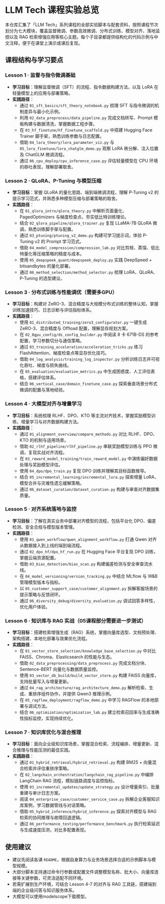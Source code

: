 # LLM Tech 课程实验总览

本仓库汇集了「LLM Tech」系列课程的全部实验脚本与配套资料，按照课程节次划分为七大模块，覆盖监督微调、参数高效微调、分布式训练、模型对齐、落地监控以及 RAG 检索增强应用等核心主题。每个子目录都提供结构化的代码示例与中文注释，便于在课堂上演示或课后复现。

## 课程结构与学习要点

### Lesson 1 · 监督与指令微调基础
- **学习目标**：理解监督微调（SFT）的流程、指令数据构建方法，以及 LoRA 在轻量模型上的应用与部署策略。
- **实践路径**：
  - 通过 `01_sft_basics/sft_theory_notebook.py` 梳理 SFT 与指令微调的机制差异与最小化示例。
  - 利用 `02_data_preprocess/data_pipeline.py` 完成文档转写、Prompt 模板构建与数据清洗，掌握数据工程步骤。
  - 在 `03_hf_finetune/hf_finetune_scaffold.py` 中搭建 Hugging Face Trainer 脚手架，熟悉训练参数与日志配置。
  - 借助 `04_lora_theory/lora_parameter_viz.py` 与 `05_lora_finetune/lora_chatglm_demo.py` 观察 LoRA 秩分解、注入位置及 ChatGLM 微调流程。
  - 通过 `06_cpu_deploy/cpu_inference_case.py` 评估轻量模型在 CPU 环境的吞吐表现，理解部署取舍。

### Lesson 2 · QLoRA、P-Tuning 与模型压缩
- **学习目标**：掌握 QLoRA 的量化思路、端到端微调流程，理解 P-Tuning v2 的提示学习范式，并熟悉多种模型压缩与部署策略的取舍。
- **实践路径**：
  - 在 `01_qlora_intro/qlora_theory.py` 中解析页面量化、PagedOptimizers 与梯度检查点，夯实低比特训练理论。
  - 结合 `02_qlora_pipeline/qlora_trainer.py` 复现 LLaMA-7B QLoRA 微调，熟悉训练脚手架与配置。
  - 通过 `03_ptuning/ptuning_v2_demo.py` 构建可学习提示词，体验 P-Tuning v2 的 Prompt 学习范式。
  - 借助 `04_model_compression/compression_lab.py` 对比剪枝、蒸馏、低比特量化等压缩策略的精度与成本。
  - 使用 `05_deepspeek_quant/deepspeek_deploy.py` 实践 DeepSpeed + bitsandbytes 的量化部署。
  - 通过 `06_method_selection/method_selector.py` 梳理 LoRA、QLoRA、P-Tuning 的选型建议。

### Lesson 3 · 分布式训练与性能调优（需要多GPU）
- **学习目标**：构建对 ZeRO-3、混合精度与大规模分布式训练的整体认知，掌握训练加速技巧、日志诊断与评估指标体系。
- **实践路径**：
  - 使用 `01_distributed_training/zero3_configurator.py` 一键生成 ZeRO-3、混合精度与 Offload 配置，理解显存规划方案。
  - 在 `02_8gpu_config/ds_config_builder.py` 中阅读 8 卡 671B-DS 的参考配置，学习参数切分与通信策略。
  - 通过 `03_training_acceleration/acceleration_tricks.py` 练习 FlashAttention、梯度检查点等显存优化技巧。
  - 借助 `04_log_analysis/training_log_inspector.py` 分析训练日志并可视化吞吐、梯度与损失曲线。
  - 在 `05_evaluation/evaluation_metrics.py` 中生成困惑度、人工评估表格，搭建评估体系。
  - 结合 `06_vertical_case/domain_finetune_case.py` 探索垂直场景分布式微调的配置与落地经验。

### Lesson 4 · 大模型对齐与增量学习
- **学习目标**：系统梳理 RLHF、DPO、KTO 等主流对齐技术，掌握奖励模型训练、增量学习与对齐数据构建方法。
- **实践路径**：
  - 通过 `01_alignment_overview/compare_methods.py` 对比 RLHF、DPO、KTO 的机制与适用场景。
  - 借助 `02_rlhf_pipeline/rlhf_pipeline.py` 串联奖励模型训练与 PPO 微调，复现实战对齐流程。
  - 在 `03_reward_model_training/train_reward_model.py` 中演练偏好数据处理与奖励模型评估。
  - 使用 `04_dpo/dpo_train.py` 复现 DPO 训练并理解其目标函数推导。
  - 结合 `05_incremental_learning/incremental_lora.py` 探索增量 LoRA、模型合并与灾难性遗忘缓解策略。
  - 通过 `06_dataset_curation/dataset_curation.py` 构建与审查对齐数据集质量。

### Lesson 5 · 对齐系统落地与监控
- **学习目标**：了解在真实业务中部署对齐模型的流程，包括平台化 DPO、偏差检测、安全合规与模型版本管理。
- **实践路径**：
  - 使用 `01_qwen_workflow/qwen_alignment_workflow.py` 打通 Qwen 对齐从数据接入到上线的端到端流程。
  - 通过 `02_dpo_hf/dpo_hf_run.py` 在 Hugging Face 平台复现 DPO 训练，掌握云端资源配置。
  - 借助 `03_bias_detection/bias_scan.py` 构建偏差检测与安全审查流水线。
  - 在 `04_model_versioning/version_tracking.py` 中结合 MLflow 与 W&B 管理模型版本与指标。
  - 以 `05_customer_support_case/customer_alignment.py` 拆解客服场景的提示策略与反馈闭环。
  - 通过 `06_diversity_debug/diversity_evaluation.py` 调试回答多样性，优化用户体验。

### Lesson 6 · 知识库与 RAG 实战（05课程部分需要进一步测试）
- **学习目标**：搭建检索增强生成（RAG）系统，掌握向量库选型、文档预处理、架构搭建、本地化部署与效果优化流程。
- **实践路径**：
  - 在 `01_vector_store_selection/knowledge_base_selection.py` 中对比 FAISS、Chroma、Elasticsearch 的性能与生态。
  - 借助 `02_data_preprocessing/data_preprocess.py` 完成文档分块、Sentence-BERT 向量化与数据质量监控。
  - 使用 `03_vector_db_build/build_vector_store.py` 构建 FAISS 向量库，支持批量写入与增量更新。
  - 通过 `04_rag_architecture/rag_architecture_demo.py` 解析检索、生成、重排序组件协作，并提供 Qwen3 推理示例。
  - 在 `05_ragflow_deployment/ragflow_demo.py` 中学习 RAGFlow 的本地部署与调试方法。
  - 结合 `06_optimization/optimization_lab.py` 建立检索召回率与生成准确性指标监控，实现持续优化。

### Lesson 7 · 知识库优化与混合推理
- **学习目标**：面向企业级知识库场景，掌握混合检索、流程编排、增量更新、混合推理与性能压测的最佳实践。
- **实践路径**：
  - 通过 `01_hybrid_retrieval/hybrid_retrieval.py` 构建 BM25 + 向量混合检索并评估重排序策略。
  - 在 `02_langchain_orchestration/langchain_rag_pipeline.py` 中编排 LangChain RAG 流程，模拟链路调度与监控指标。
  - 使用 `03_incremental_updates/update_strategy.py` 设计增量索引、批量重建与审计日志方案。
  - 阅读 `04_enterprise_case/customer_service_case.py` 拆解企业客服知识库案例，学习数据管线与对话策略。
  - 借助 `05_hybrid_inference/hybrid_inference.py` 探索对齐模型与 RAG 检索的协同推理与故障回退逻辑。
  - 通过 `06_performance_testing/performance_benchmark.py` 执行检索延迟与生成速度压测，对比多配置表现。

## 使用建议
- 建议先阅读各课 `README`，根据自身算力与业务场景选择合适的示例脚本与模型规模。
- 大部分脚本支持通过命令行参数或配置文件调整模型名称、批大小、向量库连接等关键参数，可灵活适配不同环境。
- 若需扩展到生产环境，可结合 Lesson 4-7 的对齐与 RAG 工具链，搭建端到端的企业级问答与知识服务体系。
- 大模型可以使用modelscope下载模型。
